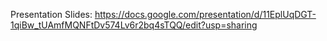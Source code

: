 Presentation Slides: https://docs.google.com/presentation/d/11EplUqDGT-1qiBw_tUAmfMQNFtDv574Lv6r2bq4sTQQ/edit?usp=sharing
